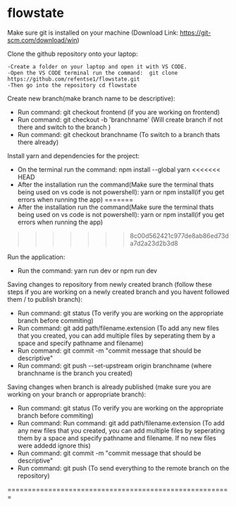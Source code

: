 # flowstate


Make sure git is installed on your machine (Download Link: https://git-scm.com/download/win) 

Clone the github repository onto your laptop:

    -Create a folder on your laptop and open it with VS CODE.
    -Open the VS CODE terminal run the command:  git clone https://github.com/refentse1/flowstate.git
    -Then go into the repository cd flowstate

  
Create new branch(make branch name to be descriptive):
  - Run command: git checkout frontend (if you are working on frontend)
  - Run command: git checkout -b 'branchname' (Will create branch if not there and switch to the branch )
  - Run command: git checkout branchname (To switch to a branch thats there already)
    
    
Install yarn and dependencies for the project:
  - On the terminal run the command: npm install --global yarn 
<<<<<<< HEAD
  - After the installation run the command(Make sure the terminal thats being used on vs code is not powershell): yarn or npm install(if you get errors when running the app)
=======
  - After the installation run the command(Make sure the terminal thats being used on vs code is not powershell): yarn or npm install(if you get errors when running the app) 
>>>>>>> 8c00d562421c977de8ab86ed73da7d2a23d2b3d8
  
Run the application:
  - Run the command: yarn run dev or npm run dev
  

Saving changes to repository from newly created branch (follow these steps if you are working on a newly created branch and you havent followed them / to publish branch):
  - Run command: git status (To verify you are working on the appropriate branch before commiting)
  - Run command: git add path/filename.extension (To add any new files that you created, you can add multiple files by seperating them by a space and specify pathname and filename)
  - Run command: git commit -m "commit message that should be descriptive"
  - Run command: git push --set-upstream origin branchname (where branchname is the branch you created)
  
  
Saving changes when branch is already published (make sure you are working on your branch or appropriate branch):
  - Run command: git status (To verify you are working on the appropriate branch before commiting)
  - Run command: Run command: git add path/filename.extension (To add any new files that you created, you can add multiple files by seperating them by a space and specify pathname and filename. If no new files were addedd ignore this)
  - Run command: git commit -m "commit message that should be descriptive"
  - Run command: git push (To send everything to the remote branch on the repository)

  
=======================================================
